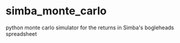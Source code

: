 simba_monte_carlo
=================

python monte carlo simulator for the returns in Simba's bogleheads spreadsheet
